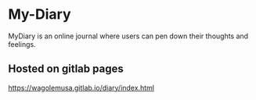 # My-Diary
MyDiary is an online journal where users can pen down their thoughts and feelings. 


## Hosted on gitlab pages

https://wagolemusa.gitlab.io/diary/index.html
